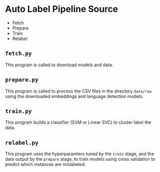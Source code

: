 # Auto Label Pipeline Source
* Fetch
* Prepare
* Train
* Relabel

## `fetch.py`
This program is called to download models and data.

## `prepare.py`
This program is called to process the CSV files in the directory `data/raw` using the downloaded embeddings and language detection models.

## `train.py`
This program builds a classifier (SVM or Linear SVC) to cluster label the data.

## `relabel.py`
This program uses the hyperparamters tuned by the `train` stage, and the data output by the `prepare` stage, to train models using cross validation to predict which instances are mislabeled.
